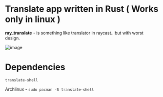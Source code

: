 # Translate app written in Rust ( Works only in linux )
__**ray_translate**__ - is something like translator in raycast.. but with worst design.

![image](https://github.com/user-attachments/assets/9128c58a-4e77-4946-9c0e-c76973ceb62b)



# Dependencies
`translate-shell`

Archlinux - `sudo pacman -S translate-shell`
